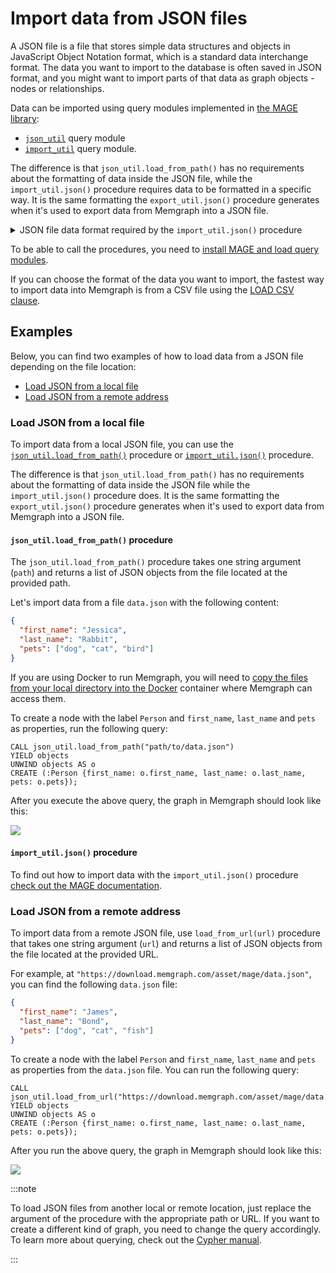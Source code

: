 # Import data from JSON files

A JSON file is a file that stores simple data structures and objects in
JavaScript Object Notation format, which is a standard data interchange format.
The data you want to import to the database is often saved in JSON format, and
you might want to import parts of that data as graph objects - nodes or
relationships.

Data can be imported using query modules implemented in [the MAGE library](/mage):
- [`json_util`](/mage/query-modules/python/json-util) query module
- [`import_util`](/mage/query-modules/python/import-util) query module.

The difference is that `json_util.load_from_path()` has no requirements about
the formatting of data inside the JSON file, while the `import_util.json()`
procedure requires data to be formatted in a specific way. It is the same
formatting the `export_util.json()` procedure generates when it's used to export
data from Memgraph into a JSON file.  

<details>
  <summary>JSON file data format required by the <code>import_util.json()</code> procedure</summary>

  ```json
[
    {
        "id": 6114,
        "labels": [
            "Person"
        ],
        "properties": {
            "name": "Anna"
        },
        "type": "node"
    },
    {
        "id": 6115,
        "labels": [
            "Person"
        ],
        "properties": {
            "name": "John"
        },
        "type": "node"
    },
    {
        "id": 6116,
        "labels": [
            "Person"
        ],
        "properties": {
            "name": "Kim"
        },
        "type": "node"
    },
    {
        "end": 6115,
        "id": 21120,
        "label": "IS_FRIENDS_WITH",
        "properties": {},
        "start": 6114,
        "type": "relationship"
    },
    {
        "end": 6116,
        "id": 21121,
        "label": "IS_FRIENDS_WITH",
        "properties": {},
        "start": 6114,
        "type": "relationship"
    },
    {
        "end": 6116,
        "id": 21122,
        "label": "IS_MARRIED_TO",
        "properties": {},
        "start": 6115,
        "type": "relationship"
    }
]
  ```
</details>

To be able to call the procedures, you need to [install MAGE and load query
modules](/mage/how-to-guides/run-a-query-module). 

<Callout>

If you can choose the format of the data you want to import, the fastest way to
import data into Memgraph is from a CSV file using the [LOAD CSV
clause](/import-data/files/load-csv-clause.md). 

</Callout>

## Examples

Below, you can find two examples of how to load data from a JSON file depending
on the file location:
<!-- no toc -->
- [Load JSON from a local file](#load-json-from-a-local-file) 
- [Load JSON from a remote address](#load-json-from-a-remote-address)

### Load JSON from a local file

To import data from a local JSON file, you can use the
[`json_util.load_from_path()`](/mage/query-modules/python/json-util) procedure
or [`import_util.json()`](/mage/query-modules/python/import-util) procedure. 

The difference is that `json_util.load_from_path()` has no requirements about
the formatting of data inside the JSON file while the `import_util.json()`
procedure does. It is the same formatting the `export_util.json()` procedure
generates when it's used to export data from Memgraph into a JSON file.  

#### `json_util.load_from_path()` procedure

The `json_util.load_from_path()` procedure takes one string argument (`path`)
and returns a list of JSON objects from the file located at the provided path.

Let's import data from a file `data.json` with the following content:

```json
{
  "first_name": "Jessica",
  "last_name": "Rabbit",
  "pets": ["dog", "cat", "bird"]
}
```

If you are using Docker to run Memgraph, you will need to [copy the files from
your local directory into the
Docker](/how-to-guides/work-with-docker.md#how-to-copy-files-from-and-to-a-Docker-container)
container where Memgraph can access them.

To create a node with the label `Person` and `first_name`, `last_name` and `pets`
as properties, run the following query:

```cypher
CALL json_util.load_from_path("path/to/data.json")
YIELD objects
UNWIND objects AS o
CREATE (:Person {first_name: o.first_name, last_name: o.last_name, pets: o.pets});
```

After you execute the above query, the graph in Memgraph should look like this:

![](/pages/data-migration/json/load_json_from_path.png)

####  `import_util.json()` procedure

To find out how to import data with the `import_util.json()` procedure [check
out the MAGE documentation](/mage/query-modules/python/import-util). 

### Load JSON from a remote address

To import data from a remote JSON file, use `load_from_url(url)` procedure that
takes one string argument (`url`) and returns a list of JSON objects from the
file located at the provided URL.

For example, at `"https://download.memgraph.com/asset/mage/data.json"`, you can
find the following `data.json` file:

```json
{
  "first_name": "James",
  "last_name": "Bond",
  "pets": ["dog", "cat", "fish"]
}
```

To create a node with the label `Person` and `first_name`, `last_name` and
`pets` as properties from the `data.json` file. You can run the following query:

```cypher
CALL json_util.load_from_url("https://download.memgraph.com/asset/mage/data.json")
YIELD objects
UNWIND objects AS o
CREATE (:Person {first_name: o.first_name, last_name: o.last_name, pets: o.pets});
```

After you run the above query, the graph in Memgraph should look like this:

![](/pages/data-migration/json/load_json_from_url.png)


:::note

To load JSON files from another local or remote location, just replace the
argument of the procedure with the appropriate path or URL. If you want to
create a different kind of graph, you need to change the query accordingly. To
learn more about querying, check out the [Cypher manual](/cypher-manual).

:::
